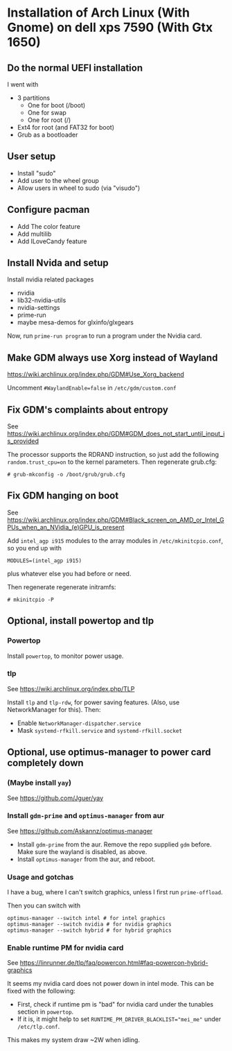 # Installation of Arch Linux (With Gnome) on dell xps 7590 (With Gtx 1650)

## Do the normal UEFI installation

I went with 

* 3 partitions
  - One for boot (/boot)
  - One for swap
  - One for root (/)
* Ext4 for root (and FAT32 for boot)
* Grub as a bootloader

## User setup

* Install "sudo"
* Add user to the wheel group
* Allow users in wheel to sudo (via "visudo")

## Configure pacman 

* Add The color feature
* Add multilib
* Add ILoveCandy feature

## Install Nvida and setup

Install nvidia related packages

* nvidia
* lib32-nvidia-utils
* nvidia-settings
* prime-run
* maybe mesa-demos for glxinfo/glxgears

Now, run `prime-run program` to run a program under the Nvidia card.

## Make GDM always use Xorg instead of Wayland

https://wiki.archlinux.org/index.php/GDM#Use_Xorg_backend

Uncomment `#WaylandEnable=false` in `/etc/gdm/custom.conf`

## Fix GDM's complaints about entropy

See https://wiki.archlinux.org/index.php/GDM#GDM_does_not_start_until_input_is_provided

The processor supports the RDRAND instruction, so just add the following `random.trust_cpu=on` to the kernel parameters. Then regenerate grub.cfg:

    # grub-mkconfig -o /boot/grub/grub.cfg

## Fix GDM hanging on boot

See https://wiki.archlinux.org/index.php/GDM#Black_screen_on_AMD_or_Intel_GPUs_when_an_NVidia_(e)GPU_is_present

Add `intel_agp i915` modules to the array modules in `/etc/mkinitcpio.conf`, so you end up with

    MODULES=(intel_agp i915)

plus whatever else you had before or need.

Then regenerate regenerate initramfs:

    # mkinitcpio -P

## Optional, install powertop and tlp

### Powertop

Install `powertop`, to monitor power usage.

### tlp

See https://wiki.archlinux.org/index.php/TLP

Install `tlp` and `tlp-rdw`, for power saving features. (Also, use NetworkManager for this). Then:

* Enable `NetworkManager-dispatcher.service`
* Mask `systemd-rfkill.service` and `systemd-rfkill.socket`


## Optional, use optimus-manager to power card completely down

### (Maybe install `yay`)

See https://github.com/Jguer/yay

### Install `gdm-prime` and `optimus-manager` from aur

See https://github.com/Askannz/optimus-manager

* Install `gdm-prime` from the aur. Remove the repo supplied `gdm` before. Make sure the wayland is disabled, as above.
* Install `optimus-manager` from the aur, and reboot. 

### Usage and gotchas

I have a bug, where I can't switch graphics, unless I first run `prime-offload`.

Then you can switch with

    optimus-manager --switch intel # for intel graphics
    optimus-manager --switch nvidia # for nvidia graphics
    optimus-manager --switch hybrid # for hybrid graphics

### Enable runtime PM for nvidia card

See https://linrunner.de/tlp/faq/powercon.html#faq-powercon-hybrid-graphics

It seems my nvidia card does not power down in intel mode. This can be fixed with the following:

* First, check if runtime pm is "bad" for nvidia card under the tunables section in `powertop`.
* If it is, it might help to set `RUNTIME_PM_DRIVER_BLACKLIST="mei_me"` under `/etc/tlp.conf`.

This makes my system draw ~2W when idling.
